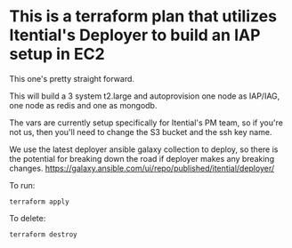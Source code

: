 
# This is a terraform plan that utilizes Itential's Deployer to build an IAP setup in EC2


This one's pretty straight forward.

This will build a 3 system t2.large and autoprovision one node as IAP/IAG, one node as redis and one as mongodb.

The vars are currently setup specifically for Itential's PM team, so if you're not us, then you'll need to change the S3 bucket and the ssh key name.

We use the latest deployer ansible galaxy collection to deploy, so there is the potential for breaking down the road if deployer makes any breaking changes.
https://galaxy.ansible.com/ui/repo/published/itential/deployer/

To run:

```
terraform apply
```


To delete:
```
terraform destroy
```
